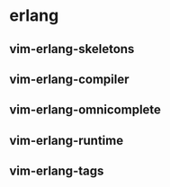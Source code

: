 # erlang

## vim-erlang-skeletons
## vim-erlang-compiler
## vim-erlang-omnicomplete
## vim-erlang-runtime
## vim-erlang-tags

